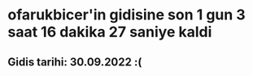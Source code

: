 # ofarukbicer'in gidisine son 1 gun 3 saat 16 dakika 27 saniye kaldi

## Gidis tarihi: 30.09.2022 :(